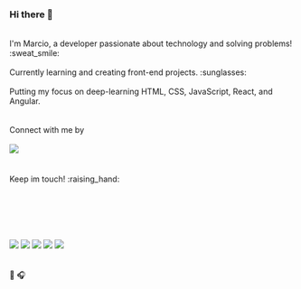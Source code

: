 ### Hi there 👋
<br>
I'm Marcio, a developer passionate about technology and solving problems!  :sweat_smile:
<br><br>
Currently learning and creating front-end projects. :sunglasses:
<br><br>
Putting my focus on deep-learning HTML, CSS, JavaScript, React, and Angular.
<br><br><br>
Connect with me by <br><br>
<a href="https://www.linkedin.com/in/marcio-ramires/"><img src="https://img.shields.io/badge/LinkedIn-0077B5?style=for-the-badge&logo=linkedin&logoColor=white"><a/>
<br>
<br>
<br>
Keep im touch! :raising_hand:
<br>
<br>
<br>
<br>
<br>
<br>

<img src="https://img.shields.io/badge/HTML5-E34F26?style=for-the-badge&logo=html5&logoColor=white"/> <img src="https://img.shields.io/badge/CSS3-1572B6?style=for-the-badge&logo=css3&logoColor=white"/> <img src="https://img.shields.io/badge/JavaScript-F7DF1E?style=for-the-badge&logo=javascript&logoColor=black"/> <img src="https://img.shields.io/badge/React-20232A?style=for-the-badge&logo=react&logoColor=61DAFB"/> <img src="https://img.shields.io/badge/Angular-DD0031?style=for-the-badge&logo=angular&logoColor=white"/>
<br>
<br>
<br>
:book: :headphones:
